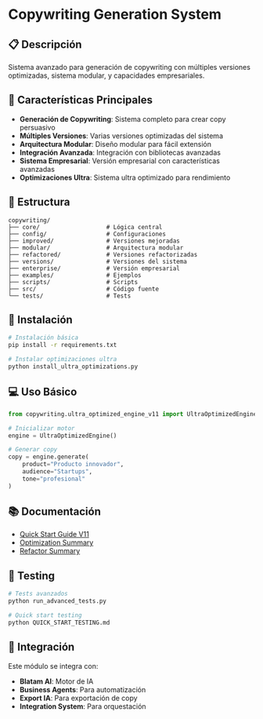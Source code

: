 # Copywriting Generation System

## 📋 Descripción

Sistema avanzado para generación de copywriting con múltiples versiones optimizadas, sistema modular, y capacidades empresariales.

## 🚀 Características Principales

- **Generación de Copywriting**: Sistema completo para crear copy persuasivo
- **Múltiples Versiones**: Varias versiones optimizadas del sistema
- **Arquitectura Modular**: Diseño modular para fácil extensión
- **Integración Avanzada**: Integración con bibliotecas avanzadas
- **Sistema Empresarial**: Versión empresarial con características avanzadas
- **Optimizaciones Ultra**: Sistema ultra optimizado para rendimiento

## 📁 Estructura

```
copywriting/
├── core/                   # Lógica central
├── config/                 # Configuraciones
├── improved/               # Versiones mejoradas
├── modular/                # Arquitectura modular
├── refactored/             # Versiones refactorizadas
├── versions/               # Versiones del sistema
├── enterprise/             # Versión empresarial
├── examples/               # Ejemplos
├── scripts/                # Scripts
├── src/                    # Código fuente
└── tests/                  # Tests
```

## 🔧 Instalación

```bash
# Instalación básica
pip install -r requirements.txt

# Instalar optimizaciones ultra
python install_ultra_optimizations.py
```

## 💻 Uso Básico

```python
from copywriting.ultra_optimized_engine_v11 import UltraOptimizedEngine

# Inicializar motor
engine = UltraOptimizedEngine()

# Generar copy
copy = engine.generate(
    product="Producto innovador",
    audience="Startups",
    tone="profesional"
)
```

## 📚 Documentación

- [Quick Start Guide V11](QUICK_START_V11.md)
- [Optimization Summary](OPTIMIZATION_SUMMARY.md)
- [Refactor Summary](REFACTOR_SUMMARY.md)

## 🧪 Testing

```bash
# Tests avanzados
python run_advanced_tests.py

# Quick start testing
python QUICK_START_TESTING.md
```

## 🔗 Integración

Este módulo se integra con:
- **Blatam AI**: Motor de IA
- **Business Agents**: Para automatización
- **Export IA**: Para exportación de copy
- **Integration System**: Para orquestación

